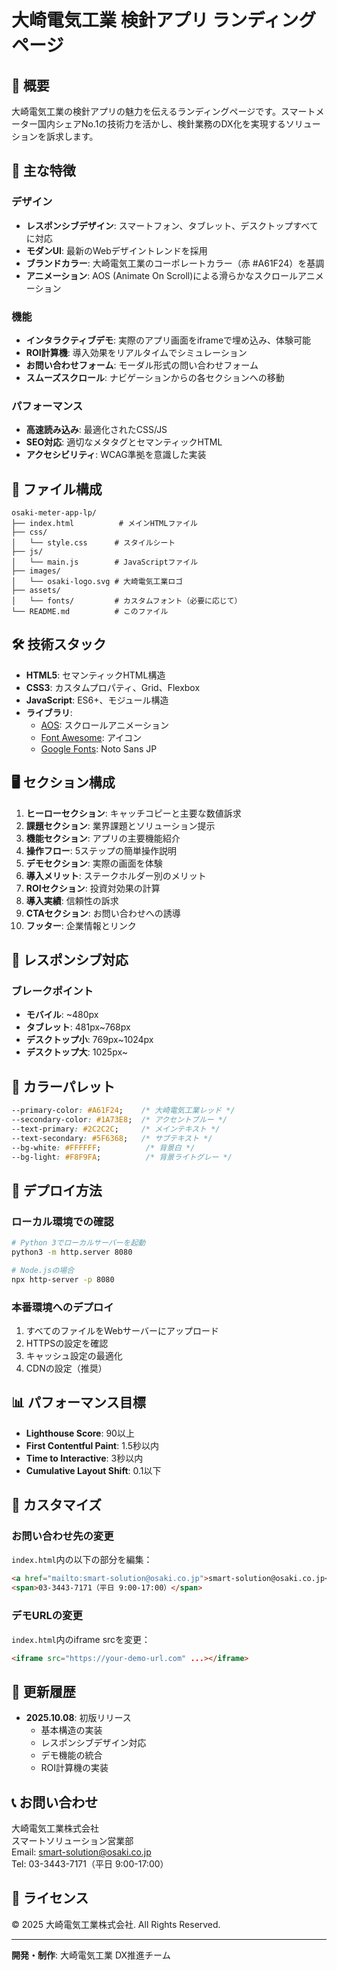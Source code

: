 # 大崎電気工業 検針アプリ ランディングページ

## 🎯 概要

大崎電気工業の検針アプリの魅力を伝えるランディングページです。スマートメーター国内シェアNo.1の技術力を活かし、検針業務のDX化を実現するソリューションを訴求します。

## 🚀 主な特徴

### デザイン
- **レスポンシブデザイン**: スマートフォン、タブレット、デスクトップすべてに対応
- **モダンUI**: 最新のWebデザイントレンドを採用
- **ブランドカラー**: 大崎電気工業のコーポレートカラー（赤 #A61F24）を基調
- **アニメーション**: AOS (Animate On Scroll)による滑らかなスクロールアニメーション

### 機能
- **インタラクティブデモ**: 実際のアプリ画面をiframeで埋め込み、体験可能
- **ROI計算機**: 導入効果をリアルタイムでシミュレーション
- **お問い合わせフォーム**: モーダル形式の問い合わせフォーム
- **スムーズスクロール**: ナビゲーションからの各セクションへの移動

### パフォーマンス
- **高速読み込み**: 最適化されたCSS/JS
- **SEO対応**: 適切なメタタグとセマンティックHTML
- **アクセシビリティ**: WCAG準拠を意識した実装

## 📁 ファイル構成

```
osaki-meter-app-lp/
├── index.html          # メインHTMLファイル
├── css/
│   └── style.css      # スタイルシート
├── js/
│   └── main.js        # JavaScriptファイル
├── images/
│   └── osaki-logo.svg # 大崎電気工業ロゴ
├── assets/
│   └── fonts/         # カスタムフォント（必要に応じて）
└── README.md          # このファイル
```

## 🛠️ 技術スタック

- **HTML5**: セマンティックHTML構造
- **CSS3**: カスタムプロパティ、Grid、Flexbox
- **JavaScript**: ES6+、モジュール構造
- **ライブラリ**:
  - [AOS](https://michalsnik.github.io/aos/): スクロールアニメーション
  - [Font Awesome](https://fontawesome.com/): アイコン
  - [Google Fonts](https://fonts.google.com/): Noto Sans JP

## 🖥️ セクション構成

1. **ヒーローセクション**: キャッチコピーと主要な数値訴求
2. **課題セクション**: 業界課題とソリューション提示
3. **機能セクション**: アプリの主要機能紹介
4. **操作フロー**: 5ステップの簡単操作説明
5. **デモセクション**: 実際の画面を体験
6. **導入メリット**: ステークホルダー別のメリット
7. **ROIセクション**: 投資対効果の計算
8. **導入実績**: 信頼性の訴求
9. **CTAセクション**: お問い合わせへの誘導
10. **フッター**: 企業情報とリンク

## 📱 レスポンシブ対応

### ブレークポイント
- **モバイル**: ~480px
- **タブレット**: 481px~768px
- **デスクトップ小**: 769px~1024px
- **デスクトップ大**: 1025px~

## 🎨 カラーパレット

```css
--primary-color: #A61F24;    /* 大崎電気工業レッド */
--secondary-color: #1A73E8;  /* アクセントブルー */
--text-primary: #2C2C2C;     /* メインテキスト */
--text-secondary: #5F6368;   /* サブテキスト */
--bg-white: #FFFFFF;          /* 背景白 */
--bg-light: #F8F9FA;          /* 背景ライトグレー */
```

## 🚀 デプロイ方法

### ローカル環境での確認
```bash
# Python 3でローカルサーバーを起動
python3 -m http.server 8080

# Node.jsの場合
npx http-server -p 8080
```

### 本番環境へのデプロイ
1. すべてのファイルをWebサーバーにアップロード
2. HTTPSの設定を確認
3. キャッシュ設定の最適化
4. CDNの設定（推奨）

## 📊 パフォーマンス目標

- **Lighthouse Score**: 90以上
- **First Contentful Paint**: 1.5秒以内
- **Time to Interactive**: 3秒以内
- **Cumulative Layout Shift**: 0.1以下

## 🔧 カスタマイズ

### お問い合わせ先の変更
`index.html`内の以下の部分を編集：
```html
<a href="mailto:smart-solution@osaki.co.jp">smart-solution@osaki.co.jp</a>
<span>03-3443-7171（平日 9:00-17:00）</span>
```

### デモURLの変更
`index.html`内のiframe srcを変更：
```html
<iframe src="https://your-demo-url.com" ...></iframe>
```

## 📝 更新履歴

- **2025.10.08**: 初版リリース
  - 基本構造の実装
  - レスポンシブデザイン対応
  - デモ機能の統合
  - ROI計算機の実装

## 📞 お問い合わせ

大崎電気工業株式会社  
スマートソリューション営業部  
Email: smart-solution@osaki.co.jp  
Tel: 03-3443-7171（平日 9:00-17:00）

## 📄 ライセンス

© 2025 大崎電気工業株式会社. All Rights Reserved.

---

**開発・制作**: 大崎電気工業 DX推進チーム
